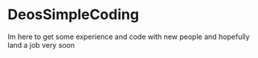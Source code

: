 # DeosSimpleCoding
 Im here to get some experience and code with new people and hopefully land a job very soon
